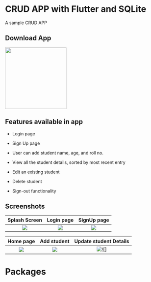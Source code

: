 # CRUD APP with  Flutter and SQLite

A sample CRUD APP


## Download App 
<a href="https://github.com/kirankamal455/CRUD-APP/releases/download/v0.1.0/CrudApp.apk"><img src="https://playerzon.com/asset/download.png" width="200"></img></a>

## Features available in app

-   Login page
-   Sign Up page
-   User can add student name, age, and roll no. 

-  View all the student details, sorted by most recent entry

-  Edit an existing student

-  Delete student

-  Sign-out functionality



## Screenshots

Splash Screen              |  Login page  | SignUp page
:-------------------------:|:-------------------------:|:-------------------------:
![](https://user-images.githubusercontent.com/87146953/163667923-aab18d12-0fac-4a4c-aadd-23bf122c4ac0.png)|![](https://user-images.githubusercontent.com/87146953/163668297-12f16eb8-1326-4224-b832-fad9cc33a0d3.png)|![](https://user-images.githubusercontent.com/87146953/163665678-c6b8d4bd-4413-47d3-bfee-3c4b8a1e7dc0.png)


Home page              |  Add  student  |  Update student Details
:-------------------------:|:-------------------------:|:-------------------------:
![](https://user-images.githubusercontent.com/87146953/163665667-58a1f2fa-f4aa-4b7f-a22b-a8c1bec3d2ff.png)|![](https://user-images.githubusercontent.com/87146953/163665673-0a80fb04-083c-47b4-b56a-3d4682e03e77.png)|![](https://user-images.githubusercontent.com/87146953/163665674-6a22f01d-f149-4e4f-bd96-efaba3f25793.png)![]



# Packages
